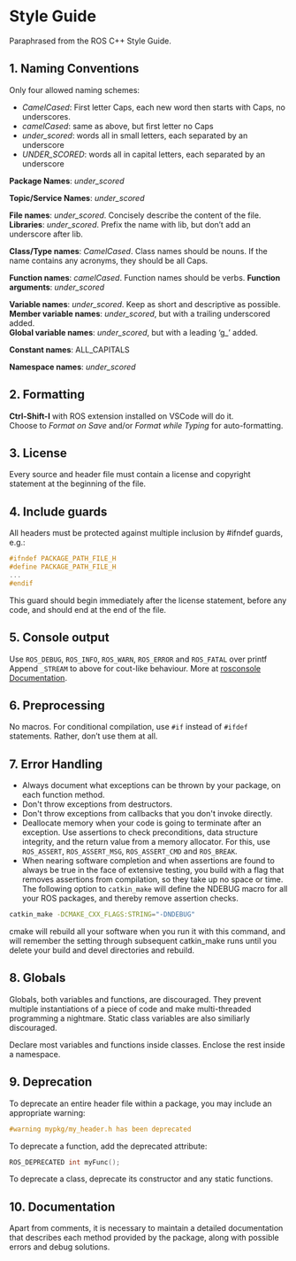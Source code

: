 # Style Guide
Paraphrased from the ROS C++ Style Guide.


## 1. Naming Conventions

Only four allowed naming schemes: 

- *CamelCased*: First letter Caps, each new word then starts with Caps, no underscores. 
- *camelCased*: same as above, but first letter no Caps 
- *under_scored*: words all in small letters, each separated by an underscore 
- *UNDER_SCORED*: words all in capital letters, each separated by an underscore

**Package Names**: *under_scored*

**Topic/Service Names**: *under_scored*

**File names**: *under_scored*. Concisely describe the content of the file.\
**Libraries**: *under_scored*. Prefix the name with lib, but don’t add an underscore after lib.

**Class/Type names**: *CamelCased*. Class names should be nouns.
If the name contains any acronyms, they should be all Caps.

**Function names**: *camelCased*. Function names should be verbs.
**Function arguments**: *under_scored*

**Variable names**: *under_scored*. Keep as short and descriptive as possible.\
**Member variable names**: *under_scored*, but with a trailing underscored added.\
**Global variable names**: *under_scored*, but with a leading ‘g_’ added.

**Constant names**: ALL_CAPITALS

**Namespace names**: *under_scored*


## 2. Formatting

**Ctrl-Shift-I** with ROS extension installed on VSCode will do it.\
Choose to *Format on Save* and/or *Format while Typing* for auto-formatting.

## 3. License

Every source and header file must contain a license and copyright statement at the beginning of the file. 

## 4. Include guards

All headers must be protected against multiple inclusion by #ifndef guards, e.g.:

```cpp
#ifndef PACKAGE_PATH_FILE_H
#define PACKAGE_PATH_FILE_H
...
#endif
```

This guard should begin immediately after the license statement, before any code, and should end at the end of the file.

## 5. Console output

Use ```ROS_DEBUG```, ```ROS_INFO```, ```ROS_WARN```, ```ROS_ERROR``` and ```ROS_FATAL``` over printf
Append ```_STREAM``` to above for cout-like behaviour. More at [rosconsole Documentation](http://wiki.ros.org/rosconsole).

## 6. Preprocessing

No macros. For conditional compilation, use ```#if``` instead of ```#ifdef``` statements. Rather, don’t use them at all.

## 7. Error Handling

- Always document what exceptions can be thrown by your package, on each function method.
- Don't throw exceptions from destructors.
- Don't throw exceptions from callbacks that you don't invoke directly.
- Deallocate memory when your code is going to terminate after an exception.
Use assertions to check preconditions, data structure integrity, and the return value from a memory allocator. For this, use ```ROS_ASSERT```, ```ROS_ASSERT_MSG```, ```ROS_ASSERT_CMD``` and ```ROS_BREAK```.
- When nearing software completion and when assertions are found to always be true in the face of extensive testing, you build with a flag that removes assertions from compilation, so they take up no space or time. The following option to ```catkin_make``` will define the NDEBUG macro for all your ROS packages, and thereby remove assertion checks.

```bash
catkin_make -DCMAKE_CXX_FLAGS:STRING="-DNDEBUG"
```

cmake will rebuild all your software when you run it with this command, and will remember the setting through subsequent catkin_make runs until you delete your build and devel directories and rebuild. 

## 8. Globals

Globals, both variables and functions, are discouraged. They prevent multiple instantiations of a piece of code and make multi-threaded programming a nightmare. Static class variables are also similiarly discouraged.

Declare most variables and functions inside classes. Enclose the rest inside a namespace.

## 9. Deprecation

To deprecate an entire header file within a package, you may include an appropriate warning:
```cpp
#warning mypkg/my_header.h has been deprecated
```

To deprecate a function, add the deprecated attribute:
```cpp
ROS_DEPRECATED int myFunc(); 
```

To deprecate a class, deprecate its constructor and any static functions.

## 10. Documentation

Apart from comments, it is necessary to maintain a detailed documentation that describes each method provided by the package, along with possible errors and debug solutions. 